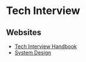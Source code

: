 # Tech Interview

## Websites

- [Tech Interview Handbook](https://www.techinterviewhandbook.org/)
- [System Design](https://github.com/systemdesign42/system-design)


